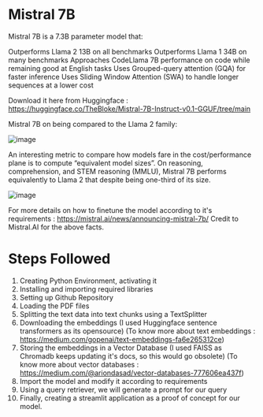 # Mistral 7B
Mistral 7B is a 7.3B parameter model that:

Outperforms Llama 2 13B on all benchmarks
Outperforms Llama 1 34B on many benchmarks
Approaches CodeLlama 7B performance on code while remaining good at English tasks
Uses Grouped-query attention (GQA) for faster inference
Uses Sliding Window Attention (SWA) to handle longer sequences at a lower cost

Download it here from Huggingface : https://huggingface.co/TheBloke/Mistral-7B-Instruct-v0.1-GGUF/tree/main

Mistral 7B on being compared to the Llama 2 family:

![image](https://github.com/ArionDas/chatbot_mistral_7b/assets/117722561/2b273eff-694c-4b39-ad84-9a2886b28275)

An interesting metric to compare how models fare in the cost/performance plane is to compute “equivalent model sizes”. On reasoning, comprehension, and STEM reasoning (MMLU), Mistral 7B performs equivalently to Llama 2 that despite being one-third of its size.

![image](https://github.com/ArionDas/chatbot_mistral_7b/assets/117722561/6c46ad94-bb96-4fa1-bdf7-865bd28fa438)

For more details on how to finetune the model according to it's requirements : https://mistral.ai/news/announcing-mistral-7b/
Credit to Mistral.AI for the above facts.

# Steps Followed
1) Creating Python Environment, activating it
2) Installing and importing required libraries
3) Setting up Github Repository
4) Loading the PDF files
5) Splitting the text data into text chunks using a TextSplitter
6) Downloading the embeddings (I used Huggingface sentence transformers as its opensource) (To know more about text embeddings : https://medium.com/gopenai/text-embeddings-fa6e265312ce)
7) Storing the embeddings in a Vector Database (I used FAISS as Chromadb keeps updating it's docs, so this would go obsolete) (To know more about vector databases : https://medium.com/@ariondasad/vector-databases-777606ea437f)
8) Import the model and modify it according to requirements
9) Using a query retriever, we will generate a prompt for our query
10) Finally, creating a streamlit application as a proof of concept for our model.

